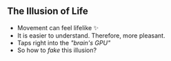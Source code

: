 ## The Illusion of Life

* Movement can feel lifelike ✨
* It is easier to understand. Therefore, more pleasant.
* Taps right into the _"brain's GPU"_
* So how to _fake_ this illusion?
